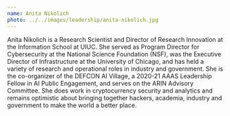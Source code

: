 ```yaml
---
name: Anita Nikolich
photo: ../../images/leadership/anita-nikolich.jpg
---
```

Anita Nikolich is a Research Scientist and Director of Research Innovation at the Information School at UIUC. She served as Program Director for Cybersecurity at the National Science Foundation (NSF), was the Executive Director of Infrastructure at the University of Chicago, and has held a variety of research and operational roles in industry and government. She is the co-organizer of the DEFCON AI Village, a 2020-21 AAAS Leadership Fellow in AI Public Engagement, and serves on the ARIN Advisory Committee. She does work in cryptocurrency security and analytics and remains optimistic about bringing together hackers, academia, industry and government to make the world a better place.